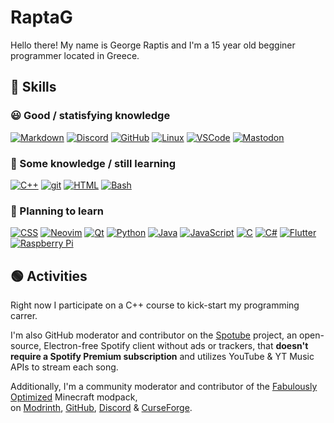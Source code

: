 # RaptaG

Hello there! My name is George Raptis and I'm a 15 year old begginer programmer located in Greece.<br />

## 💪 Skills

### 😃 Good / statisfying knowledge

[![Markdown](https://skillicons.dev/icons?i=md)](https://daringfireball.net/projects/markdown) [![Discord](https://skillicons.dev/icons?i=discord)](https://discord.com) [![GitHub](https://skillicons.dev/icons?i=github)](https://github.com) [![Linux](https://skillicons.dev/icons?i=linux)](https://linux.org) [![VSCode](https://skillicons.dev/icons?i=vscode)](https://code.visualstudio.com) [![Mastodon](https://skillicons.dev/icons?i=mastodon)](https://joinmastodon.org)

### 🤔 Some knowledge / still learning

[![C++](https://skillicons.dev/icons?i=cpp)](https://isocpp.org) [![git](https://skillicons.dev/icons?i=git)](https://git-scm.com) [![HTML](https://skillicons.dev/icons?i=html)](https://html.spec.whatwg.org/multipage) [![Bash](https://skillicons.dev/icons?i=bash)](https://www.gnu.org/software/bash)

### 🧐 Planning to learn

[![CSS](https://skillicons.dev/icons?i=css)](https://www.w3.org/Style/CSS) [![Neovim](https://skillicons.dev/icons?i=neovim)](https://neovim.io) [![Qt](https://skillicons.dev/icons?i=qt)](https://www.qt.io) [![Python](https://skillicons.dev/icons?i=py)](https://www.python.org) [![Java](https://skillicons.dev/icons?i=java)](https://www.oracle.com/java) [![JavaScript](https://skillicons.dev/icons?i=js)](https://www.ecma-international.org/publications-and-standards/standards/ecma-262) [![C](https://skillicons.dev/icons?i=c)](https://en.wikipedia.org/wiki/C_(programming_language)) [![C#](https://skillicons.dev/icons?i=cs)](https://en.wikipedia.org/wiki/C_Sharp_(programming_language)) [![Flutter](https://skillicons.dev/icons?i=flutter)](https://flutter.dev) [![Raspberry Pi](https://skillicons.dev/icons?i=raspberrypi)](https://www.raspberrypi.org)

## 🟢 Activities

Right now I participate on a C++ course to kick-start my programming carrer.

I'm also GitHub moderator and contributor on the [Spotube](https://spotube.netlify.app) project, an open-source, Electron-free Spotify client without ads or trackers, that **doesn't require a Spotify Premium subscription** and utilizes YouTube & YT Music APIs to stream each song.

Additionally, I'm a community moderator and contributor of the [Fabulously Optimized](https://modrinth.com/modpack/fabulously-optimized) Minecraft modpack,<br />
on [Modrinth](https://modrinth.com/modpack/fabulously-optimized), [GitHub](https://github.com/Fabulously-Optimized/fabulously-optimized), [Discord](https://fabulously-optimized.github.io/discord) & [CurseForge](https://www.curseforge.com/minecraft/modpacks/fabulously-optimized).

<!--

## <a href="https://codeberg.org"><img width="25" src="https://codeberg.org/Codeberg/Design/raw/branch/main/logo/icon/png/codeberg-logo_icon_blue-64x64.png"></a> Codeberg

A part of my move away from centralized propritery companies to open source and decentralized networks, I now use [Codeberg](https://codeberg.org) as my git service. Unlike GitHub, it's completely open source and values open source projects. In fact, only open source projects are allowed there. I suggest you read this article: https://giveupgithub.org

-->
